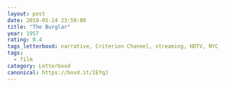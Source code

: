 ```yaml
---
layout: post 
date: 2019-05-24 23:59:00
title: "The Burglar"
year: 1957
rating: 0.4
tags_letterboxd: narrative, Criterion Channel, streaming, HDTV, NYC
tags:
  - film
category: Letterboxd
canonical: https://boxd.it/IEYqJ
---
```

